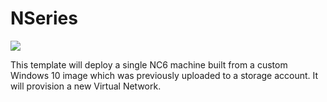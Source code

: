 # NSeries
<a href="https://portal.azure.com/#create/Microsoft.Template/uri/https%3A%2F%2Fraw.githubusercontent.com%2Fgrandparoach%2FNSeries%2FWin10%2F%2Fazuredeploy.json" target="_blank">
    <img src="http://azuredeploy.net/deploybutton.png"/>
</a>

This template will deploy a single NC6 machine built from a custom Windows 10 image which was previously uploaded to a storage account.  It will provision a new Virtual Network.    


